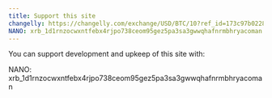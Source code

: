 ```yaml
---
title: Support this site
changelly: https://changelly.com/exchange/USD/BTC/10?ref_id=173c97b0228e
NANO: xrb_1d1rnzocwxntfebx4rjpo738ceom95gez5pa3sa3gwwqhafnrmbhryacoman
---
```


You can support development and upkeep of this site with:

NANO: xrb_1d1rnzocwxntfebx4rjpo738ceom95gez5pa3sa3gwwqhafnrmbhryacoman
